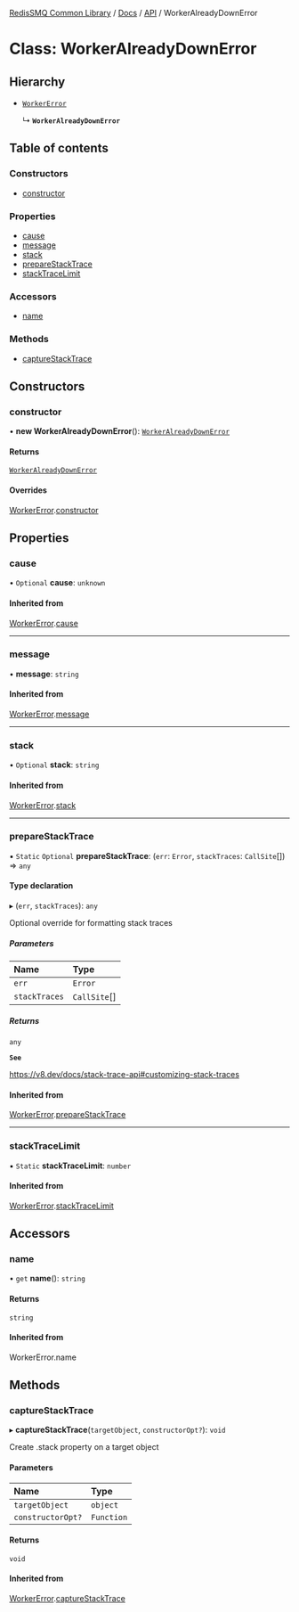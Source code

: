 [RedisSMQ Common Library](../../../README.md) / [Docs](../../README.md) / [API](../README.md) / WorkerAlreadyDownError

# Class: WorkerAlreadyDownError

## Hierarchy

- [`WorkerError`](WorkerError.md)

  ↳ **`WorkerAlreadyDownError`**

## Table of contents

### Constructors

- [constructor](WorkerAlreadyDownError.md#constructor)

### Properties

- [cause](WorkerAlreadyDownError.md#cause)
- [message](WorkerAlreadyDownError.md#message)
- [stack](WorkerAlreadyDownError.md#stack)
- [prepareStackTrace](WorkerAlreadyDownError.md#preparestacktrace)
- [stackTraceLimit](WorkerAlreadyDownError.md#stacktracelimit)

### Accessors

- [name](WorkerAlreadyDownError.md#name)

### Methods

- [captureStackTrace](WorkerAlreadyDownError.md#capturestacktrace)

## Constructors

### constructor

• **new WorkerAlreadyDownError**(): [`WorkerAlreadyDownError`](WorkerAlreadyDownError.md)

#### Returns

[`WorkerAlreadyDownError`](WorkerAlreadyDownError.md)

#### Overrides

[WorkerError](WorkerError.md).[constructor](WorkerError.md#constructor)

## Properties

### cause

• `Optional` **cause**: `unknown`

#### Inherited from

[WorkerError](WorkerError.md).[cause](WorkerError.md#cause)

___

### message

• **message**: `string`

#### Inherited from

[WorkerError](WorkerError.md).[message](WorkerError.md#message)

___

### stack

• `Optional` **stack**: `string`

#### Inherited from

[WorkerError](WorkerError.md).[stack](WorkerError.md#stack)

___

### prepareStackTrace

▪ `Static` `Optional` **prepareStackTrace**: (`err`: `Error`, `stackTraces`: `CallSite`[]) => `any`

#### Type declaration

▸ (`err`, `stackTraces`): `any`

Optional override for formatting stack traces

##### Parameters

| Name | Type |
| :------ | :------ |
| `err` | `Error` |
| `stackTraces` | `CallSite`[] |

##### Returns

`any`

**`See`**

https://v8.dev/docs/stack-trace-api#customizing-stack-traces

#### Inherited from

[WorkerError](WorkerError.md).[prepareStackTrace](WorkerError.md#preparestacktrace)

___

### stackTraceLimit

▪ `Static` **stackTraceLimit**: `number`

#### Inherited from

[WorkerError](WorkerError.md).[stackTraceLimit](WorkerError.md#stacktracelimit)

## Accessors

### name

• `get` **name**(): `string`

#### Returns

`string`

#### Inherited from

WorkerError.name

## Methods

### captureStackTrace

▸ **captureStackTrace**(`targetObject`, `constructorOpt?`): `void`

Create .stack property on a target object

#### Parameters

| Name | Type |
| :------ | :------ |
| `targetObject` | `object` |
| `constructorOpt?` | `Function` |

#### Returns

`void`

#### Inherited from

[WorkerError](WorkerError.md).[captureStackTrace](WorkerError.md#capturestacktrace)
